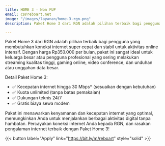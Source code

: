 ```yaml
---
title: HOME 3 - Non FUP
email: cs@reboart.net
image: "/images/layanan/home-3-rgn.png"
description: Paket Home 3 dari RGN adalah pilihan terbaik bagi pengguna yang membutuhkan koneksi internet super cepat dan stabil untuk aktivitas online intensif.

---
```


Paket Home 3 dari RGN adalah pilihan terbaik bagi pengguna yang membutuhkan koneksi internet super cepat dan stabil untuk aktivitas online intensif. Dengan harga Rp350.000 per bulan, paket ini sangat ideal untuk keluarga besar atau pengguna profesional yang sering melakukan streaming kualitas tinggi, gaming online, video conference, dan unduhan atau unggahan data besar.

Detail Paket Home 3:

- ✅ Kecepatan internet hingga 30 Mbps* (sesuaikan dengan kebutuhan)
- ✅ Kuota unlimited (tanpa batas pemakaian)
- ✅ Dukungan teknis 24/7
- ✅ Gratis biaya sewa modem

Paket ini menawarkan kenyamanan dan kecepatan internet yang optimal, memungkinkan Anda untuk menjalankan berbagai aktivitas digital tanpa hambatan. Percayakan koneksi internet Anda kepada RGN, dan rasakan pengalaman internet terbaik dengan Paket Home 3!

{{< button label="Apply" link="https://bit.ly/m/reboart" style="solid" >}}